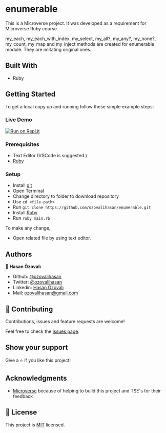 ﻿# enumerable

This is a Microverse project. It was developed as a requirement for Microverse Ruby course.

my_each, my_each_with_index, my_select, my_all?, my_any?, my_none?, my_count, my_map and my_inject methods are created for enumerable module. They are imitating original ones.

## Built With

- Ruby

## Getting Started

To get a local copy up and running follow these simple example steps:

### Live Demo

[![Run on Repl.it](https://repl.it/badge/github/ozovalihasan/enumerable)](https://repl.it/github/ozovalihasan/enumerable)

### Prerequisites

- Text Editor (VSCode is suggested.)
- [Ruby](https://ruby-doc.org/downloads/)

### Setup

- Install [git](https://git-scm.com/downloads)
- Open Terminal
- Change directory to folder to download repository
- Use `cd <file-path>`
- Run `git clone https://github.com/ozovalihasan/enumerable.git`
- Install [Ruby](https://ruby-doc.org/downloads/)
- Run `ruby main.rb`

To make any change,

- Open related file by using text editor.

## Authors

👤 **Hasan Özovalı**

- Github: [@ozovalihasan](https://github.com/ozovalihasan)
- Twitter: [@ozovalihasan](https://twitter.com/ozovalihasan)
- Linkedin: [Hasan Özovalı](https://www.linkedin.com/in/hasan-ozovali/)
- Mail: [ozovalihasan@gmail.com](ozovalihasan@gmail.com)

## 🤝 Contributing

Contributions, issues and feature requests are welcome!

Feel free to check the [issues page](https://github.com/ozovalihasan/enumerable/issues).

## Show your support

Give a ⭐️ if you like this project!

## Acknowledgments

- [Microverse](https://www.microverse.org/) because of helping to build this project and TSE's for their feedback

## 📝 License

This project is [MIT](lic.url) licensed.
